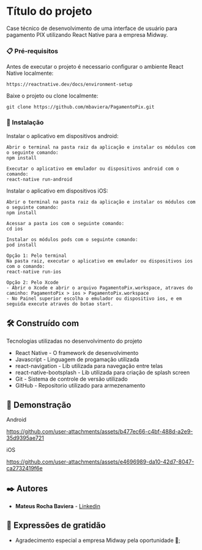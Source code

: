# Título do projeto

Case técnico de desenvolvimento de uma interface de usuário para pagamento PIX utilizando React Native para a empresa Midway.

### 📋 Pré-requisitos

Antes de executar o projeto é necessario configurar o ambiente React Native localmente:

```
https://reactnative.dev/docs/environment-setup
```

Baixe o projeto ou clone localmente:

```
git clone https://github.com/mbaviera/PagamentoPix.git
```

### 🔧 Instalação

Instalar o aplicativo em dispositivos android:

```
Abrir o terminal na pasta raiz da aplicação e instalar os módulos com o seguinte comando:
npm install

Executar o aplicativo em emulador ou dispositivos android com o comando:
react-native run-android
```

Instalar o aplicativo em dispositivos iOS:

```
Abrir o terminal na pasta raiz da aplicação e instalar os módulos com o seguinte comando:
npm install

Acessar a pasta ios com o seguinte comando:
cd ios

Instalar os módulos pods com o seguinte comando:
pod install

Opção 1: Pelo terminal
Na pasta raiz, executar o aplicativo em emulador ou dispositivos ios com o comando:
react-native run-ios

Opção 2: Pelo Xcode
- Abrir o Xcode e abrir o arquivo PagamentoPix.workspace, atraves do caminho: PagamentoPix > ios > PagamentoPix.workspace
- No Painel superior escolha o emulador ou dispositivo ios, e em seguida execute através do botao start.
```

## 🛠️ Construído com

Tecnologias utilizadas no desenvolvimento do projeto

* React Native - O framework de desenvolvimento
* Javascript - Linguagem de progamação utilizada
* react-navigation - Lib utilizada para navegação entre telas
* react-native-bootsplash - Lib utilizada para criação de splash screen
* Git - Sistema de controle de versão utilizado
* GitHub - Repositorio utilizado para armezenamento

## 🎥 Demonstração

Android

https://github.com/user-attachments/assets/b477ec66-c4bf-488d-a2e9-35d9395ae721

iOS

https://github.com/user-attachments/assets/e4696989-da10-42d7-8047-ca2732419f6e

## ✒️ Autores

* **Mateus Rocha Baviera** - [Linkedin](https://www.linkedin.com/in/mateus-rocha-baviera/)

## 🎁 Expressões de gratidão

* Agradecimento especial a empresa Midway pela oportunidade 📢;
